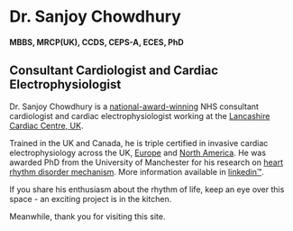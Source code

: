 # Dr. Sanjoy Chowdhury 
#### MBBS, MRCP(UK), CCDS, CEPS-A, ECES, PhD
## Consultant Cardiologist and Cardiac Electrophysiologist



Dr. Sanjoy Chowdhury is a [national-award-winning](https://oruen-cardiology.com/uncategorized/national-award-for-local-hospital-for-heart-rhythm-disorder-that-affects-millions) NHS consultant cardiologist and cardiac electrophysiologist working at the [Lancashire Cardiac Centre, UK](https://www.blackpoolteachinghospitals.nhs.uk/services/cardiac).

Trained in the UK and Canada, he is triple certified in invasive cardiac electrophysiology across the UK, [Europe](https://www.escardio.org/Education/Career-Development/Certification/certified-healthcare-professionals-in-heart-rhythm) and [North America](https://ibhre.org/physicians/ceps-exam/physician-certified-electrophysiology-specialist-ceps-recipients). 
He was awarded PhD from the University of Manchester for his research on [heart rhythm disorder mechanism](https://goo.gl/jZLQlO).
More information available in [linkedin™](https://www.linkedin.com/in/sanjoykumar/).

If you share his enthusiasm about the rhythm of life, keep an eye over this space - an exciting project is in the kitchen.

Meanwhile, thank you for visiting this site. 
